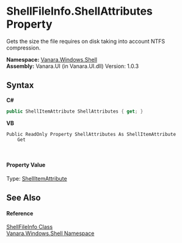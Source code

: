 # ShellFileInfo.ShellAttributes Property 
 

Gets the size the file requires on disk taking into account NTFS compression.

**Namespace:**&nbsp;<a href="be182789-447d-1423-b31f-7fd1f1f04ab2">Vanara.Windows.Shell</a><br />**Assembly:**&nbsp;Vanara.UI (in Vanara.UI.dll) Version: 1.0.3

## Syntax

**C#**<br />
``` C#
public ShellItemAttribute ShellAttributes { get; }
```

**VB**<br />
``` VB
Public ReadOnly Property ShellAttributes As ShellItemAttribute
	Get
```

<br />

#### Property Value
Type: <a href="c32a1e48-5b1d-c290-3176-d76805465ef6">ShellItemAttribute</a>

## See Also


#### Reference
<a href="f8a3bef0-a27b-ff0c-db34-501e29265522">ShellFileInfo Class</a><br /><a href="be182789-447d-1423-b31f-7fd1f1f04ab2">Vanara.Windows.Shell Namespace</a><br />